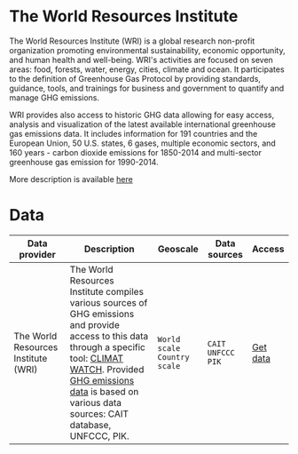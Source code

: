 

# The World Resources Institute

The World Resources Institute (WRI) is a global research non-profit organization promoting environmental sustainability, economic opportunity, and human health and well-being. WRI's activities are focused on seven areas: food, forests, water, energy, cities, climate and ocean. It participates to the definition of Greenhouse Gas Protocol by providing standards, guidance, tools, and trainings for business and government to quantify and manage GHG emissions. 

WRI provides also access to historic GHG data allowing for easy access, analysis and visualization of the latest available international greenhouse gas emissions data. It includes information for 191 countries and the European Union, 50 U.S. states, 6 gases, multiple economic sectors, and 160 years - carbon dioxide emissions for 1850-2014 and multi-sector greenhouse gas emission for 1990-2014. 

More description is available [here](https://www.wri.org/resources/data-sets/cait-historical-emissions-data-countries-us-states-unfccc)

# Data

Data provider | Description | Geoscale | Data sources | Access |
---|---------|---|---| ---| 
The World Resources Institute (WRI) | The World Resources Institute compiles various sources of GHG emissions and provide access to this data through a specific tool: [CLIMAT WATCH](https://www.climatewatchdata.org/data-explorer/historical-emissions?historical-emissions-data-sources=cait&historical-emissions-gases=&historical-emissions-regions=&historical-emissions-sectors=&page=1). Provided [GHG emissions data](https://www.climatewatchdata.org/data-explorer/historical-emissions?historical-emissions-data-sources=cait&historical-emissions-gases=&historical-emissions-regions=&historical-emissions-sectors=&page=1) is based on various data sources: CAIT database, UNFCCC, PIK.  | `World scale` <br /> `Country scale`|  `CAIT` `UNFCCC` `PIK`  | [Get data](https://www.climatewatchdata.org/data-explorer/historical-emissions?historical-emissions-data-sources=cait&historical-emissions-gases=&historical-emissions-regions=&historical-emissions-sectors=&page=1) |